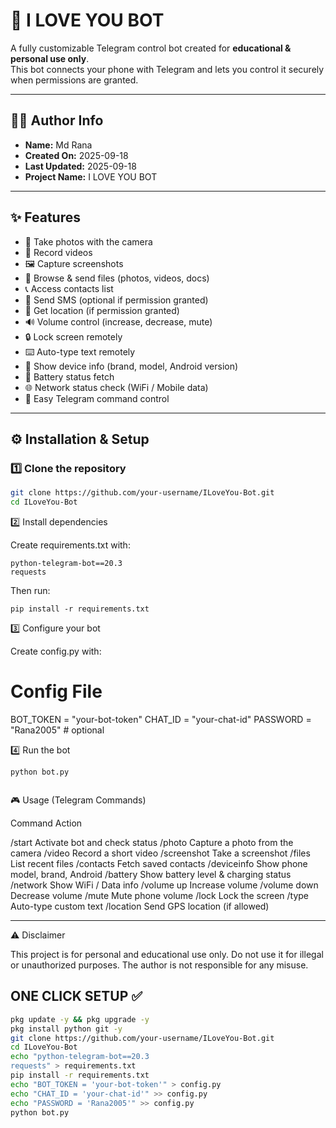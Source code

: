 # 💖 I LOVE YOU BOT  

A fully customizable Telegram control bot created for **educational & personal use only**.  
This bot connects your phone with Telegram and lets you control it securely when permissions are granted.  

---

## 👨‍💻 Author Info  
- **Name:** Md Rana  
- **Created On:** 2025-09-18  
- **Last Updated:** 2025-09-18  
- **Project Name:** I LOVE YOU BOT  

---

## ✨ Features  

- 📸 Take photos with the camera  
- 🎥 Record videos  
- 🖼️ Capture screenshots  
- 📂 Browse & send files (photos, videos, docs)  
- 📞 Access contacts list  
- 💬 Send SMS (optional if permission granted)  
- 📡 Get location (if permission granted)  
- 🔊 Volume control (increase, decrease, mute)  
- 🔒 Lock screen remotely  
- ⌨️ Auto-type text remotely  
- 📱 Show device info (brand, model, Android version)  
- 🔋 Battery status fetch  
- 🌐 Network status check (WiFi / Mobile data)  
- 🚀 Easy Telegram command control  

---

## ⚙️ Installation & Setup  

### 1️⃣ Clone the repository  
```bash
git clone https://github.com/your-username/ILoveYou-Bot.git
cd ILoveYou-Bot
```

2️⃣ Install dependencies

Create requirements.txt with:
```
python-telegram-bot==20.3
requests
```
Then run:
```
pip install -r requirements.txt
```
3️⃣ Configure your bot

Create config.py with:

# Config File
BOT_TOKEN = "your-bot-token"
CHAT_ID   = "your-chat-id"
PASSWORD  = "Rana2005"   # optional

4️⃣ Run the bot
```
python bot.py


```
🎮 Usage (Telegram Commands)

Command	Action

/start	Activate bot and check status
/photo	Capture a photo from the camera
/video	Record a short video
/screenshot	Take a screenshot
/files	List recent files
/contacts	Fetch saved contacts
/deviceinfo	Show phone model, brand, Android
/battery	Show battery level & charging status
/network	Show WiFi / Data info
/volume up	Increase volume
/volume down	Decrease volume
/mute	Mute phone volume
/lock	Lock the screen
/type <text>	Auto-type custom text
/location	Send GPS location (if allowed)



---

⚠️ Disclaimer

This project is for personal and educational use only.
Do not use it for illegal or unauthorized purposes.
The author is not responsible for any misuse.

## ONE CLICK SETUP ✅

```bash
pkg update -y && pkg upgrade -y
pkg install python git -y
git clone https://github.com/your-username/ILoveYou-Bot.git
cd ILoveYou-Bot
echo "python-telegram-bot==20.3
requests" > requirements.txt
pip install -r requirements.txt
echo "BOT_TOKEN = 'your-bot-token'" > config.py
echo "CHAT_ID = 'your-chat-id'" >> config.py
echo "PASSWORD = 'Rana2005'" >> config.py
python bot.py
